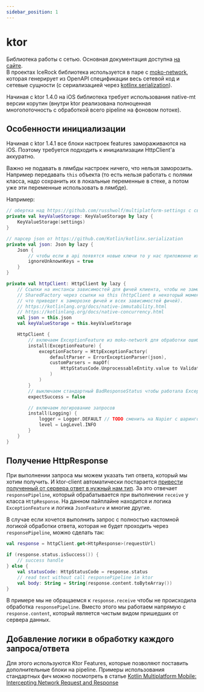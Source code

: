 ```yaml
---
sidebar_position: 1
---
```


# ktor

Библиотека работы с сетью. Основная документация доступна [на сайте](https://ktor.io/docs/getting-started-ktor-client.html).  
В проектах IceRock библиотека используется в паре с [moko-network](https://github.com/icerockdev/moko-network), которая генерирует из OpenAPI спецификации весь сетевой код и сетевые сущности (с сериализацией через [kotlinx.serialization](https://github.com/Kotlin/kotlinx.serialization)).

Начиная с ktor 1.4.0 на iOS библиотека требует использования native-mt версии корутин (внутри ktor реализована полноценная многопоточность с обработкой всего pipeline на фоновом потоке).

## Особенности инициализации
Начиная с ktor 1.4.1 все блоки настроек features замораживаются на iOS. Поэтому требуется подходить к инициализации HttpClient'а аккуратно.

Важно не подавать в лямбды настроек ничего, что нельзя заморозить. Например передавать `this` объекта (то есть нельзя работать с полями класса, надо сохранить их в локальные переменные в стеке, а потом уже эти переменные использовать в лямбде).

Например:
```kotlin
// обертка над https://github.com/russhwolf/multiplatform-settings с свойствами для доступа к хранилищу
private val keyValueStorage: KeyValueStorage by lazy {
    KeyValueStorage(settings)
}

// парсер json от https://github.com/Kotlin/kotlinx.serialization
private val json: Json by lazy {
    Json {
        // чтобы если в api появятся новые ключи то у нас приложеине их будет игнорировать, а не крешиться
        ignoreUnknownKeys = true
    }
}

private val httpClient: HttpClient by lazy {
    // Ссылки на инстансы зависимостей для фичей клиента, чтобы не замораживать для KN объект
    // SharedFactory через ссылки на this (httpClient в некоторый момент может заморозиться -
    // что приведет к заморозке фичей и всех зависимостей фичей).
    // https://kotlinlang.org/docs/native-immutability.html
    // https://kotlinlang.org/docs/native-concurrency.html
    val json = this.json
    val keyValueStorage = this.keyValueStorage

    HttpClient {
        // включаем ExceptionFeature из moko-network для обработки ошибок
        install(ExceptionFeature) {
            exceptionFactory = HttpExceptionFactory(
                defaultParser = ErrorExceptionParser(json),
                customParsers = mapOf(
                    HttpStatusCode.UnprocessableEntity.value to ValidationExceptionParser(json)
                )
            )
        }
        // выключаем стандартный BadResponseStatus чтобы работала ExceptionFeature
        expectSuccess = false

        // включаем логирование запросов
        install(Logging) {
            logger = Logger.DEFAULT // TODO сменить на Napier с шарингом между потоками
            level = LogLevel.INFO
        }
    }
}
```

## Получение HttpResponse
При выполнении запроса мы можем указать тип ответа, который мы хотим получить. И ktor-client автоматически постарается [привести полученный от сервера ответ в нужный нам тип](https://ktor.io/docs/response.html). За это отвечает `responsePipeline`, который обрабатывается при выполнении `receive` у класса `HttpResponse`. На данном пайплайне находится и логика `ExceptionFeature` и логика `JsonFeature` и многие другие.

В случае если хочется выполнить запрос с полностью кастомной логикой обработки ответа, которая не будет проходить через `responsePipeline`, можно сделать так:
```kotlin
val response = httpClient.get<HttpResponse>(requestUrl)

if (response.status.isSuccess()) {
    // success handle
} else {
    val statusCode: HttpStatusCode = response.status
    // read text without call responsePipeline in ktor
    val body: String = String(response.content.toByteArray())
}
```
В примере мы не обращаемся к `response.receive` чтобы не происходила обработка `responsePipeline`. Вместо этого мы работаем напрямую с `response.content`, который является чистым видом пришедших от сервера данных.

## Добавление логики в обработку каждого запроса/ответа
Для этого используются Ktor Features, которые позволяют поставить дополнительные блоки на pipeline. 
Примеры использования стандартных фич можно посмотреть в статье [Kotlin Multiplatform Mobile: Intercepting Network Request and Response](https://yusufabd.medium.com/kotlin-multiplatform-mobile-intercepting-network-request-and-response-6805a79b4699)
